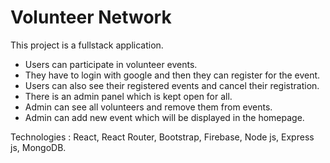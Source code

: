 # Volunteer Network

This project is a fullstack application.

* Users can participate in volunteer events.
* They have to login with google and then they can register for the event.
* Users can also see their registered events and cancel their registration.
* There is an admin panel which is kept open for all.
* Admin can see all volunteers and remove them from events.
* Admin can add new event which will be displayed in the homepage.

Technologies : React, React Router, Bootstrap, Firebase, Node js, Express js, MongoDB.
